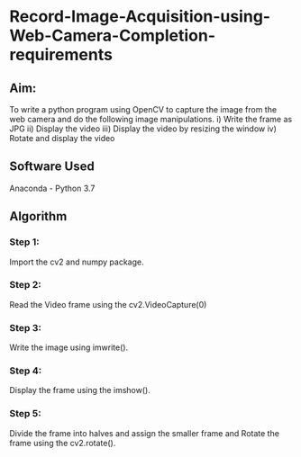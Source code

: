 # Record-Image-Acquisition-using-Web-Camera-Completion-requirements
## Aim: 
To write a python program using OpenCV to capture the image from the web camera and do the following image manipulations.
i) Write the frame as JPG 
ii) Display the video 
iii) Display the video by resizing the window
iv) Rotate and display the video

## Software Used
Anaconda - Python 3.7
## Algorithm
### Step 1:
Import the cv2 and numpy package.

### Step 2:
Read the Video frame using the cv2.VideoCapture(0)

### Step 3:
Write the image using imwrite().

### Step 4:
Display the frame using the imshow().

### Step 5:
Divide the frame into halves and assign the smaller frame and Rotate the frame using the cv2.rotate().
